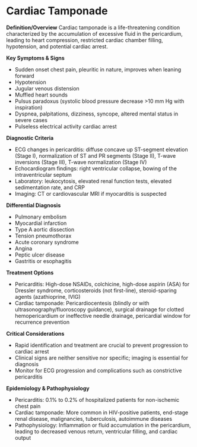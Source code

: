 # Cardiac Tamponade

**Definition/Overview**
Cardiac tamponade is a life-threatening condition characterized by the accumulation of excessive fluid in the pericardium, leading to heart compression, restricted cardiac chamber filling, hypotension, and potential cardiac arrest.

**Key Symptoms & Signs**
- Sudden onset chest pain, pleuritic in nature, improves when leaning forward
- Hypotension
- Jugular venous distension
- Muffled heart sounds
- Pulsus paradoxus (systolic blood pressure decrease >10 mm Hg with inspiration)
- Dyspnea, palpitations, dizziness, syncope, altered mental status in severe cases
- Pulseless electrical activity cardiac arrest

**Diagnostic Criteria**
- ECG changes in pericarditis: diffuse concave up ST-segment elevation (Stage I), normalization of ST and PR segments (Stage II), T-wave inversions (Stage III), T-wave normalization (Stage IV)
- Echocardiogram findings: right ventricular collapse, bowing of the intraventricular septum
- Laboratory: leukocytosis, elevated renal function tests, elevated sedimentation rate, and CRP
- Imaging: CT or cardiovascular MRI if myocarditis is suspected

**Differential Diagnosis**
- Pulmonary embolism
- Myocardial infarction
- Type A aortic dissection
- Tension pneumothorax
- Acute coronary syndrome
- Angina
- Peptic ulcer disease
- Gastritis or esophagitis

**Treatment Options**
- Pericarditis: High-dose NSAIDs, colchicine, high-dose aspirin (ASA) for Dressler syndrome, corticosteroids (not first-line), steroid-sparing agents (azathioprine, IVIG)
- Cardiac tamponade: Pericardiocentesis (blindly or with ultrasonography/fluoroscopy guidance), surgical drainage for clotted hemopericardium or ineffective needle drainage, pericardial window for recurrence prevention

**Critical Considerations**
- Rapid identification and treatment are crucial to prevent progression to cardiac arrest
- Clinical signs are neither sensitive nor specific; imaging is essential for diagnosis
- Monitor for ECG progression and complications such as constrictive pericarditis

**Epidemiology & Pathophysiology**
- Pericarditis: 0.1% to 0.2% of hospitalized patients for non-ischemic chest pain
- Cardiac tamponade: More common in HIV-positive patients, end-stage renal disease, malignancies, tuberculosis, autoimmune diseases
- Pathophysiology: Inflammation or fluid accumulation in the pericardium, leading to decreased venous return, ventricular filling, and cardiac output